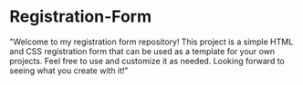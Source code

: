 # Registration-Form
"Welcome to my registration form repository! This project is a simple HTML and CSS registration form that can be used as a template for your own projects. Feel free to use and customize it as needed. Looking forward to seeing what you create with it!"
